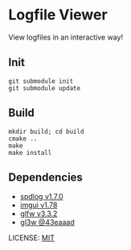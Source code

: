 Logfile Viewer
==============

View logfiles in an interactive way!

## Init
```
git submodule init
git submodule update
```

## Build
```
mkdir build; cd build
cmake ..
make
make install
```

## Dependencies

- [spdlog v1.7.0](https://github.com/gabime/spdlog/releases/tag/v1.7.0)
- [imgui v1.78](https://github.com/ocornut/imgui/releases/tag/v1.78)
- [glfw v3.3.2](https://github.com/glfw/glfw/releases/tag/3.3.2)
- [gl3w @43eaaad](https://github.com/skaslev/gl3w)

LICENSE: [MIT](https://opensource.org/licenses/MIT)

